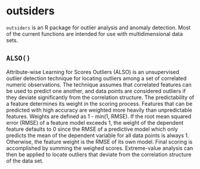 # outsiders

`outsiders` is an R package for outlier analysis and anomaly detection. Most of the current functions are intended for use with multidimensional data sets.

## `ALSO()`

Attribute-wise Learning for Scores Outliers (ALSO) is an unsupervised outlier detection technique for locating outliers among a set of correlated numeric observations. The technique assumes that correlated features can be used to predict one another, and data points are considered outliers if they deviate significantly from the correlation structure. The predictability of a feature determines its weight in the scoring process. Features that can be predicted with high accuracy are weighted more heavily than unpredictable features. Weights are defined as 1 - min(1, RMSE). If the root mean squared error (RMSE) of a feature model exceeds 1, the weight of the dependent feature defaults to 0 since the RMSE of a predictive model which only predicts the mean of the dependent variable for all data points is always 1. Otherwise, the feature weight is the RMSE of its own model. Final scoring is accomplished by summing the weighed scores. Extreme-value analysis can then be applied to locate outliers that deviate from the correlation structure of the data set. 
